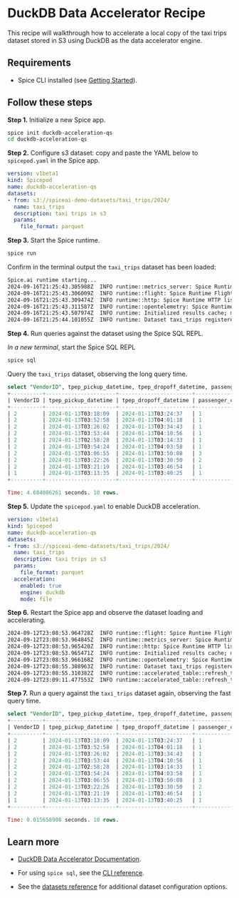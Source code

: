 # DuckDB Data Accelerator Recipe

This recipe will walkthrough how to accelerate a local copy of the taxi trips dataset stored in S3 using DuckDB as the data accelerator engine.

## Requirements

- Spice CLI installed (see [Getting Started](https://docs.spiceai.org/getting-started)).

## Follow these steps

**Step 1.** Initialize a new Spice app.

```bash
spice init duckdb-acceleration-qs
cd duckdb-acceleration-qs
```

**Step 2.** Configure s3 dataset: copy and paste the YAML below to `spicepod.yaml` in the Spice app.

```yaml
version: v1beta1
kind: Spicepod
name: duckdb-acceleration-qs
datasets:
- from: s3://spiceai-demo-datasets/taxi_trips/2024/
  name: taxi_trips
  description: taxi trips in s3
  params:
    file_format: parquet
```

**Step 3.** Start the Spice runtime.

```bash
spice run
```

Confirm in the terminal output the `taxi_trips` dataset has been loaded:

```bash
Spice.ai runtime starting...
2024-09-16T21:25:43.305988Z  INFO runtime::metrics_server: Spice Runtime Metrics listening on 127.0.0.1:9090
2024-09-16T21:25:43.306009Z  INFO runtime::flight: Spice Runtime Flight listening on 127.0.0.1:50051
2024-09-16T21:25:43.309474Z  INFO runtime::http: Spice Runtime HTTP listening on 127.0.0.1:8090
2024-09-16T21:25:43.311587Z  INFO runtime::opentelemetry: Spice Runtime OpenTelemetry listening on 127.0.0.1:50052
2024-09-16T21:25:43.507974Z  INFO runtime: Initialized results cache; max size: 128.00 MiB, item ttl: 1s
2024-09-16T21:25:44.101055Z  INFO runtime: Dataset taxi_trips registered (s3://spiceai-demo-datasets/taxi_trips/2024/), results cache enabled.
```

**Step 4.** Run queries against the dataset using the Spice SQL REPL.

_In a new terminal_, start the Spice SQL REPL

```bash
spice sql
```

Query the `taxi_trips` dataset, observing the long query time.

```sql
select "VendorID", tpep_pickup_datetime, tpep_dropoff_datetime, passenger_count from taxi_trips limit 10;
+----------+----------------------+-----------------------+-----------------+
| VendorID | tpep_pickup_datetime | tpep_dropoff_datetime | passenger_count |
+----------+----------------------+-----------------------+-----------------+
| 2        | 2024-01-13T03:18:09  | 2024-01-13T03:24:37   | 1               |
| 2        | 2024-01-13T03:52:58  | 2024-01-13T04:01:18   | 1               |
| 2        | 2024-01-13T03:26:02  | 2024-01-13T03:34:43   | 1               |
| 2        | 2024-01-13T03:53:44  | 2024-01-13T04:10:56   | 1               |
| 2        | 2024-01-13T02:58:28  | 2024-01-13T03:14:33   | 1               |
| 2        | 2024-01-13T03:54:24  | 2024-01-13T04:03:58   | 1               |
| 2        | 2024-01-13T03:06:55  | 2024-01-13T03:50:08   | 3               |
| 2        | 2024-01-13T03:22:26  | 2024-01-13T03:30:50   | 2               |
| 2        | 2024-01-13T03:21:19  | 2024-01-13T03:46:54   | 1               |
| 1        | 2024-01-13T03:13:35  | 2024-01-13T03:40:25   | 1               |
+----------+----------------------+-----------------------+-----------------+

Time: 4.684086261 seconds. 10 rows.
```

**Step 5.** Update the `spicepod.yaml` to enable DuckDB acceleration.

```yaml
version: v1beta1
kind: Spicepod
name: duckdb-acceleration-qs
datasets:
- from: s3://spiceai-demo-datasets/taxi_trips/2024/
  name: taxi_trips
  description: taxi trips in s3
  params:
    file_format: parquet
  acceleration:
    enabled: true
    engine: duckdb
    mode: file
```

**Step 6.** Restart the Spice app and observe the dataset loading and accelerating.

```bash
2024-09-12T23:08:53.964728Z  INFO runtime::flight: Spice Runtime Flight listening on 127.0.0.1:50051
2024-09-12T23:08:53.964845Z  INFO runtime::metrics_server: Spice Runtime Metrics listening on 127.0.0.1:9090
2024-09-12T23:08:53.965420Z  INFO runtime::http: Spice Runtime HTTP listening on 127.0.0.1:8090
2024-09-12T23:08:53.965471Z  INFO runtime: Initialized results cache; max size: 128.00 MiB, item ttl: 1s
2024-09-12T23:08:53.966168Z  INFO runtime::opentelemetry: Spice Runtime OpenTelemetry listening on 127.0.0.1:50052
2024-09-12T23:08:55.308963Z  INFO runtime: Dataset taxi_trips registered (s3://spiceai-demo-datasets/taxi_trips/2024/), acceleration (duckdb:file), results cache enabled.
2024-09-12T23:08:55.310382Z  INFO runtime::accelerated_table::refresh_task: Loading data for dataset taxi_trips
2024-09-12T23:09:11.477553Z  INFO runtime::accelerated_table::refresh_task: Loaded 2,964,624 rows (421.71 MiB) for dataset taxi_trips in 16s 167ms.
```

**Step 7.** Run a query against the `taxi_trips` dataset again, observing the fast query time.

```sql
select "VendorID", tpep_pickup_datetime, tpep_dropoff_datetime, passenger_count from taxi_trips limit 10;
+----------+----------------------+-----------------------+-----------------+
| VendorID | tpep_pickup_datetime | tpep_dropoff_datetime | passenger_count |
+----------+----------------------+-----------------------+-----------------+
| 2        | 2024-01-13T03:18:09  | 2024-01-13T03:24:37   | 1               |
| 2        | 2024-01-13T03:52:58  | 2024-01-13T04:01:18   | 1               |
| 2        | 2024-01-13T03:26:02  | 2024-01-13T03:34:43   | 1               |
| 2        | 2024-01-13T03:53:44  | 2024-01-13T04:10:56   | 1               |
| 2        | 2024-01-13T02:58:28  | 2024-01-13T03:14:33   | 1               |
| 2        | 2024-01-13T03:54:24  | 2024-01-13T04:03:58   | 1               |
| 2        | 2024-01-13T03:06:55  | 2024-01-13T03:50:08   | 3               |
| 2        | 2024-01-13T03:22:26  | 2024-01-13T03:30:50   | 2               |
| 2        | 2024-01-13T03:21:19  | 2024-01-13T03:46:54   | 1               |
| 1        | 2024-01-13T03:13:35  | 2024-01-13T03:40:25   | 1               |
+----------+----------------------+-----------------------+-----------------+

Time: 0.015658908 seconds. 10 rows.
```

## Learn more

- [DuckDB Data Accelerator Documentation](https://docs.spiceai.org/components/data-accelerators/duckdb).

- For using `spice sql`, see the [CLI reference](https://docs.spiceai.org/cli/reference/sql).

- See the [datasets reference](https://docs.spiceai.org/reference/spicepod/datasets) for additional dataset configuration options.
